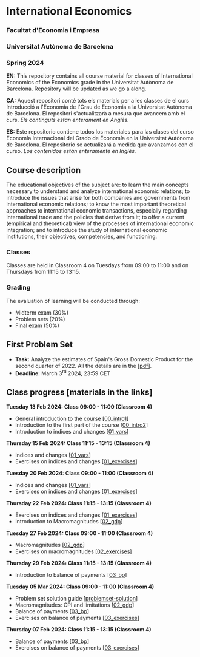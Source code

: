 # International Economics

### Facultat d'Economia i Empresa
### Universitat Autònoma de Barcelona
### Spring 2024
**EN:** This repository contains all course material for classes of International Economics of the Economics grade in the Universitat Autònoma de Barcelona. Repository will be updated as we go a along. 

**CA:** Aquest repositori conté tots els materials per a les classes de el curs Introducció a l'Economia de l'Grau de Economia a la Universitat Autònoma de Barcelona. El repositori s'actualitzarà a mesura que avancem amb el curs. *Els continguts estan enterament en Anglès.*

**ES:** Este repositorio contiene todos los materiales para las clases del curso Economía Internacional del Grado de Economía en la Universitat Autònoma de Barcelona. El repositorio se actualizará a medida que avanzamos con el curso. *Los contenidos están enteramente en Inglés.*

## Course description

The educational objectives of the subject are: to learn the main concepts necessary to understand and analyze international economic relations; to introduce the issues that arise for both companies and governments from international economic relations; to know the most important theoretical approaches to international economic transactions, especially regarding international trade and the policies that derive from it; to offer a current (empirical and theoretical) view of the processes of international economic integration; and to introduce the study of international economic institutions, their objectives, competencies, and functioning.

### Classes
Classes are held in Classroom 4 on Tuesdays from 09:00 to 11:00 and on Thursdays from 11:15 to 13:15.

### Grading
The evaluation of learning will be conducted through:
- Midterm exam (30%)
- Problem sets (20%)
- Final exam (50%)

## First Problem Set

- **Task:** Analyze the estimates of Spain's Gross Domestic Product for the second quarter of 2022. All the details are in the [[pdf](https://github.com/martinbrun/UAB-international2024/raw/main/problemset.pdf)].
- **Deadline:** March 3<sup>rd</sup> 2024, 23:59 CET

## Class progress [materials in the links]

**Tuesday 13 Feb 2024: Class 09:00 - 11:00 (Classroom 4)**

- General introduction to the course [[00_intro1](https://github.com/martinbrun/UAB-international2024/raw/main/00_intro1.pdf)]
- Introduction to the first part of the course [[00_intro2](https://github.com/martinbrun/UAB-international2024/raw/main/00_intro2.pdf)]
- Introduction to indices and changes [[01_vars](https://github.com/martinbrun/UAB-international2024/raw/main/01_vars.pdf)]

**Thursday 15 Feb 2024: Class 11:15 - 13:15 (Classroom 4)**

- Indices and changes [[01_vars](https://github.com/martinbrun/UAB-international2024/raw/main/01_vars.pdf)]
- Exercises on indices and changes [[01_exercises](https://github.com/martinbrun/UAB-international2024/raw/main/01_exercises.pdf)]

**Tuesday 20 Feb 2024: Class 09:00 - 11:00 (Classroom 4)**

- Indices and changes [[01_vars](https://github.com/martinbrun/UAB-international2024/raw/main/01_vars.pdf)]
- Exercises on indices and changes [[01_exercises](https://github.com/martinbrun/UAB-international2024/raw/main/01_exercises.pdf)]

**Thursday 22 Feb 2024: Class 11:15 - 13:15 (Classroom 4)**

- Exercises on indices and changes [[01_exercises](https://github.com/martinbrun/UAB-international2024/raw/main/01_exercises.pdf)]
- Introduction to Macromagnitudes [[02_gdp](https://github.com/martinbrun/UAB-international2024/raw/main/02_gdp.pdf)]

**Tuesday 27 Feb 2024: Class 09:00 - 11:00 (Classroom 4)**

- Macromagnitudes [[02_gdp](https://github.com/martinbrun/UAB-international2024/raw/main/02_gdp.pdf)]
- Exercises on macromagnitudes [[02_exercises](https://github.com/martinbrun/UAB-international2024/raw/main/02_exercises.pdf)]

**Thursday 29 Feb 2024: Class 11:15 - 13:15 (Classroom 4)**

- Introduction to balance of payments [[03_bp](https://github.com/martinbrun/UAB-international2024/raw/main/03_bp.pdf)]

**Tuesday 05 Mar 2024: Class 09:00 - 11:00 (Classroom 4)**

- Problem set solution guide [[problemset-solution](https://github.com/martinbrun/UAB-international2024/raw/main/problemset-solution.pdf)] 
- Macromagnitudes: CPI and limitations [[02_gdp](https://github.com/martinbrun/UAB-international2024/raw/main/02_gdp.pdf)]
- Balance of payments [[03_bp](https://github.com/martinbrun/UAB-international2024/raw/main/03_bp.pdf)]
- Exercises on balance of payments [[03_exercises](https://github.com/martinbrun/UAB-international2024/raw/main/03_exercises.pdf)]

**Thursday 07 Feb 2024: Class 11:15 - 13:15 (Classroom 4)**

- Balance of payments [[03_bp](https://github.com/martinbrun/UAB-international2024/raw/main/03_bp.pdf)]
- Exercises on balance of payments [[03_exercises](https://github.com/martinbrun/UAB-international2024/raw/main/03_exercises.pdf)]

